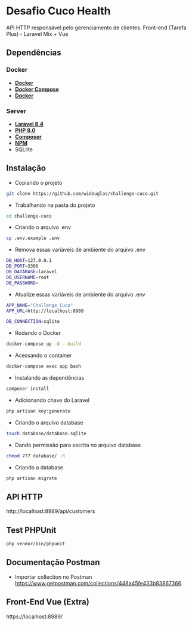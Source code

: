 # Desafio Cuco Health

API HTTP responsável pelo gerenciamento de clientes.
Front-end (Tarefa Plus) - Laravel Mix + Vue

## Dependências

### Docker
- **[Docker](https://docs.docker.com/install/)**
- **[Docker Compose](https://docs.docker.com/compose/install/)**
- **[Docker](https://git-scm.com/downloads)**

### Server
- **[Laravel 8.4](https://laravel.com/)**
- **[PHP 8.0](http://php.net/)**
- **[Composer](https://getcomposer.org/)**
- **[NPM](https://www.npmjs.com/)**
- SQLlite

## Instalação
- Copiando o projeto
```sh
git clone https://github.com/widouglas/challenge-cuco.git 
```

- Trabalhando na pasta do projeto
```sh
cd challenge-cuco
```

- Criando o arquivo .env
```sh
cp .env.example .env
```

- Remova essas variáveis de ambiente do arquivo .env
```sh
DB_HOST=127.0.0.1
DB_PORT=3306
DB_DATABASE=laravel
DB_USERNAME=root
DB_PASSWORD=
```

- Atualize essas variáveis de ambiente do arquivo .env
```sh
APP_NAME="Challenge Cuco"
APP_URL=http://localhost:8989

DB_CONNECTION=sqlite
```

- Rodando o Docker
```sh
docker-compose up -d --build
```

- Acessando o container
```sh
docker-compose exec app bash
```

- Instalando as dependências 
```sh
composer install 
```

- Adicionando chave do Laravel
```sh
php artisan key:generate
```

- Criando o arquivo database
```sh
touch database/database.sqlite
```

- Dando permissão para escrita no arquivo database
```sh
chmod 777 database/ -R
```

- Criando a database
```sh
php artisan migrate
```

## API HTTP
http://localhost:8989/api/customers

## Test PHPUnit
```sh
php vendor/bin/phpunit
```

## Documentação Postman
- Importar collection no Postman
https://www.getpostman.com/collections/448a45fe433b83867366

## Front-End Vue (Extra)
https://localhost:8989/
